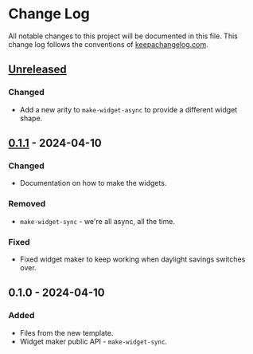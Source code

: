 # Change Log
All notable changes to this project will be documented in this file. This change log follows the conventions of [keepachangelog.com](http://keepachangelog.com/).

## [Unreleased]
### Changed
- Add a new arity to `make-widget-async` to provide a different widget shape.

## [0.1.1] - 2024-04-10
### Changed
- Documentation on how to make the widgets.

### Removed
- `make-widget-sync` - we're all async, all the time.

### Fixed
- Fixed widget maker to keep working when daylight savings switches over.

## 0.1.0 - 2024-04-10
### Added
- Files from the new template.
- Widget maker public API - `make-widget-sync`.

[Unreleased]: https://github.com/constacts/milvus-clj/compare/0.1.1...HEAD
[0.1.1]: https://github.com/constacts/milvus-clj/compare/0.1.0...0.1.1
